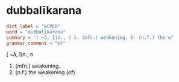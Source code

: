 # dubbalīkarana

``` toml
dict_label = "NCPED"
word = "dubbalīkarana"
summary = "( ~ā, ī)n., n 1. (mfn.) weakening. 2. (n.f.) the w"
grammar_comment = "mf"
```

( \~ā, ī)n., n

1. (mfn.) weakening.
2. (n.f.) the weakening (of)

